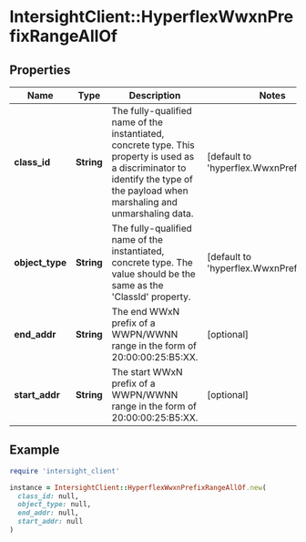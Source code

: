 # IntersightClient::HyperflexWwxnPrefixRangeAllOf

## Properties

| Name | Type | Description | Notes |
| ---- | ---- | ----------- | ----- |
| **class_id** | **String** | The fully-qualified name of the instantiated, concrete type. This property is used as a discriminator to identify the type of the payload when marshaling and unmarshaling data. | [default to &#39;hyperflex.WwxnPrefixRange&#39;] |
| **object_type** | **String** | The fully-qualified name of the instantiated, concrete type. The value should be the same as the &#39;ClassId&#39; property. | [default to &#39;hyperflex.WwxnPrefixRange&#39;] |
| **end_addr** | **String** | The end WWxN prefix of a WWPN/WWNN range in the form of 20:00:00:25:B5:XX. | [optional] |
| **start_addr** | **String** | The start WWxN prefix of a WWPN/WWNN range in the form of 20:00:00:25:B5:XX. | [optional] |

## Example

```ruby
require 'intersight_client'

instance = IntersightClient::HyperflexWwxnPrefixRangeAllOf.new(
  class_id: null,
  object_type: null,
  end_addr: null,
  start_addr: null
)
```

